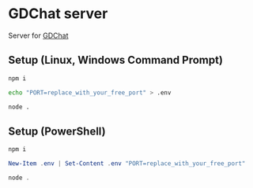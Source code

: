 # GDChat server
Server for [GDChat](https://github.com/bit0r1n/GDChat)

## Setup (Linux, Windows Command Prompt)

```bash
npm i

echo "PORT=replace_with_your_free_port" > .env

node .
```
## Setup (PowerShell)

```powershell
npm i

New-Item .env | Set-Content .env "PORT=replace_with_your_free_port"

node .
```

